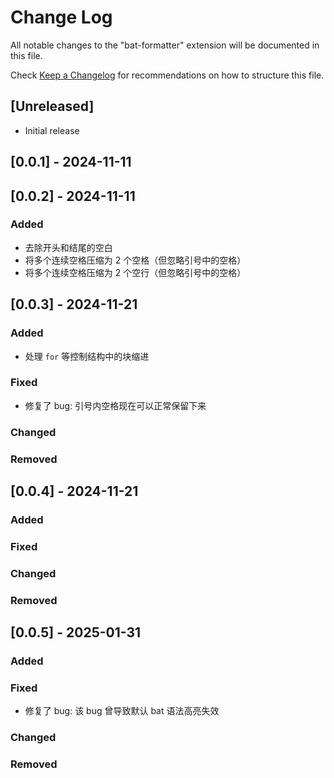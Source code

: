 # Change Log

All notable changes to the "bat-formatter" extension will be documented in this file.

Check [Keep a Changelog](http://keepachangelog.com/) for recommendations on how to structure this file.

## [Unreleased]

- Initial release

## [0.0.1] - 2024-11-11

## [0.0.2] - 2024-11-11

### Added

- 去除开头和结尾的空白
- 将多个连续空格压缩为 2 个空格（但忽略引号中的空格）
- 将多个连续空格压缩为 2 个空行（但忽略引号中的空格）

## [0.0.3] - 2024-11-21

### Added

- 处理 `for` 等控制结构中的块缩进

### Fixed

- 修复了 bug: 引号内空格现在可以正常保留下来

### Changed

### Removed

## [0.0.4] - 2024-11-21

### Added

### Fixed

### Changed

### Removed

## [0.0.5] - 2025-01-31

### Added

### Fixed

- 修复了 bug: 该 bug 曾导致默认 bat 语法高亮失效

### Changed

### Removed
